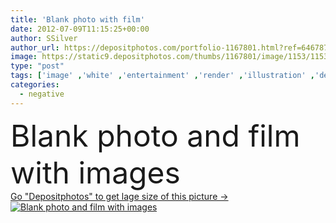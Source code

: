 ```yaml
---
title: 'Blank photo with film'
date: 2012-07-09T11:15:25+00:00
author: SSilver
author_url: https://depositphotos.com/portfolio-1167801.html?ref=64678756
image: https://static9.depositphotos.com/thumbs/1167801/image/1153/11536003/api_thumb_450.jpg?forcejpeg=true
type: "post"
tags: ['image' ,'white' ,'entertainment' ,'render' ,'illustration' ,'design' ,'photography' ,'space' ,'isolated' ,'shiny' ,'empty' ,'art' ,'black' ,'album' ,'frame' ,'old' ,'photo' ,'Photograph' ,'picture' ,'retro' ,'square' ,'vintage' ,'3d' ,'nostalgia' ,'blank' ,'digital' ,'with' ,'still' ,'roll' ,'track' ,'collection' ,'negative' ,'snapshot' ,'35mm' ,'cinema' ,'film' ,'filmstrip' ,'strip' ,'media' ,'video' ,'pictures' ,'exposure' ,'memories' ,'frames' ,'reel' ,'instant' ,'multimedia' ,'photos' ,'images' ,'and' ]
categories: 
  - negative
---
```

<div aling="center">
            <font size="60"> Blank photo and film with images</font>   
</div>
<div>
    <a href='https://static9.depositphotos.com/thumbs/1167801/image/1153/11536003/api_thumb_450.jpg?forcejpeg=true?ref=64678756' target=_blank > Go "Depositphotos" to get lage size of this picture ->
        <img href='https://static9.depositphotos.com/thumbs/1167801/image/1153/11536003/api_thumb_450.jpg?forcejpeg=true?ref=64678756' src='https://static9.depositphotos.com/1167801/1153/i/950/depositphotos_11536003-stock-photo-blank-photo-with-film.jpg?forcejpeg=true' alt='Blank photo and film with images' >
    </a>
</div>
